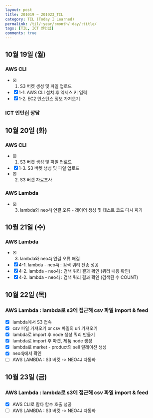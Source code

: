 ```yaml
---
layout: post
title: 201019 ~ 201023_TIL
category: TIL (Today I Learned)
permalink: /til/:year/:month/:day/:title/
tags: [TIL, ICT 인턴십]
comments: true
---
```

## 10월 19일 (월)
### AWS CLI
- [X] 1. S3 버켓 생성 및 파일 업로드
- [X] 1-1. AWS CLI 설치 후 엑세스 키 입력
- [X] 1-2. EC2 인스턴스 정보 가져오기

### ICT 인턴십 상담

## 10월 20일 (화)
### AWS CLI
- [X] 1. S3 버켓 생성 및 파일 업로드
- [X] 1-3. S3 버켓 생성 및 파일 업로드
- [X] 2. S3 버켓 자료조사

### AWS Lambda
- [X] 3. lambda와 neo4j 연결 오류 - 레이어 생성 및 테스트 코드 다시 짜기

## 10월 21일 (수)
### AWS Lambda
- [X] 3. lambda와 neo4j 연결 오류 해결
- [X] 4-1. lambda - neo4j : 검색 쿼리 전송 성공
- [X] 4-2. lambda - neo4j : 검색 쿼리 결과 확인 (쿼리 내용 확인)
- [X] 4-2. lambda - neo4j : 검색 쿼리 결과 확인 (검색된 수 COUNT)

## 10월 22일 (목)
### AWS Lambda : lambda로 s3에 접근해 csv 파일 import & feed
- [X] lambda에서 S3 접속
- [X] csv 파일 가져오기 or csv 파일의 uri 가져오기
- [X] lambda로 import 후 node 생성 쿼리 만들기
- [X] lambda로 import 후 마켓, 제품 node 생성
- [X] lambda로 market - product의 sell 릴레이션 생성
- [X] neo4j에서 확인
- [ ] AWS LAMBDA : S3 버킷 -> NEO4J 자동화

## 10월 23일 (금)
### AWS Lambda : lambda로 s3에 접근해 csv 파일 import & feed
- [X] AWS CLI로 람다 함수 호출 성공
- [ ] AWS LAMBDA : S3 버킷 -> NEO4J 자동화
